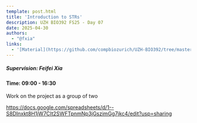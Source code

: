 ```yaml
---
template: post.html
title: 'Introduction to STRs'
description: UZH BIO392 FS25 - Day 07
date: 2025-04-30
authors:
  - "@fxia"
links:
  - '[Material](https://github.com/compbiozurich/UZH-BIO392/tree/master/course-material/2025-04-30__Feifei-Xia__projects__BIO392-FS25_day10.pdf)'
---
```



##### Supervision: Feifei Xia
#### Time: 09:00 - 16:30

Work on the project as a group of two

https://docs.google.com/spreadsheets/d/1--S8DInxkt8H1jW7CIt2SWFTpnmNp3jGszimGg7jkc4/edit?usp=sharing


<!--more-->

